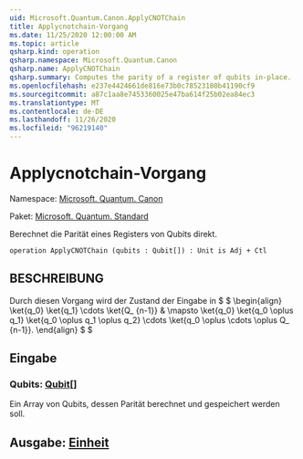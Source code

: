 ```yaml
---
uid: Microsoft.Quantum.Canon.ApplyCNOTChain
title: Applycnotchain-Vorgang
ms.date: 11/25/2020 12:00:00 AM
ms.topic: article
qsharp.kind: operation
qsharp.namespace: Microsoft.Quantum.Canon
qsharp.name: ApplyCNOTChain
qsharp.summary: Computes the parity of a register of qubits in-place.
ms.openlocfilehash: e237e4424661de816e73b0c78523180b41190cf9
ms.sourcegitcommit: a87c1aa8e7453360025e47ba614f25b02ea84ec3
ms.translationtype: MT
ms.contentlocale: de-DE
ms.lasthandoff: 11/26/2020
ms.locfileid: "96219140"
---
```

# <a name="applycnotchain-operation"></a>Applycnotchain-Vorgang

Namespace: [Microsoft. Quantum. Canon](xref:Microsoft.Quantum.Canon)

Paket: [Microsoft. Quantum. Standard](https://nuget.org/packages/Microsoft.Quantum.Standard)


Berechnet die Parität eines Registers von Qubits direkt.

```qsharp
operation ApplyCNOTChain (qubits : Qubit[]) : Unit is Adj + Ctl
```


## <a name="description"></a>BESCHREIBUNG

Durch diesen Vorgang wird der Zustand der Eingabe in $ $ \begin{align} \ket{q_0} \ket{q_1} \cdots \ket{Q_ {n-1}} & \mapsto \ket{q_0} \ket{q_0 \oplus q_1} \ket{q_0 \oplus q_1 \oplus q_2} \cdots \ket{q_0 \oplus \cdots \oplus Q_ {n-1}}.
\end{align} $ $

## <a name="input"></a>Eingabe

### <a name="qubits--qubit"></a>Qubits: [Qubit](xref:microsoft.quantum.lang-ref.qubit)[]

Ein Array von Qubits, dessen Parität berechnet und gespeichert werden soll.



## <a name="output--unit"></a>Ausgabe: [Einheit](xref:microsoft.quantum.lang-ref.unit)

